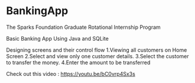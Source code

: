# BankingApp
The Sparks Foundation
Graduate Rotational Internship Program

Basic Banking App Using Java and SQLite 

Designing screens and their control flow 
1.Viewing all customers on Home Screen
2.Select and view only one customer details.
3.Select the customer to transfer the money.
4.Enter the amount to be transferred

Check out this video :
https://youtu.be/bC0vrp4Sx3s
